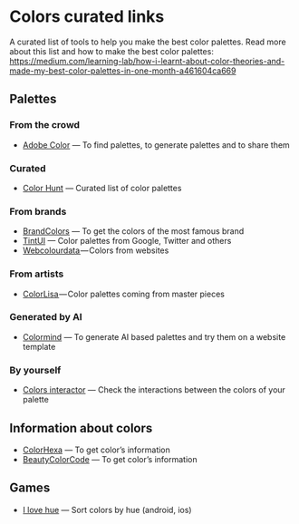 # Colors curated links
A curated list of tools to help you make the best color palettes.
Read more about this list and how to make the best color palettes: https://medium.com/learning-lab/how-i-learnt-about-color-theories-and-made-my-best-color-palettes-in-one-month-a461604ca669

## Palettes

### From the crowd

* [Adobe Color](https://color.adobe.com/) — To find palettes, to generate palettes and to share them

### Curated 
* [Color Hunt](http://colorhunt.co) — Curated list of color palettes

### From brands

* [BrandColors](https://brandcolors.net/) — To get the colors of the most famous brand
* [TintUI](http://www.rehabcenter.marketing/tintui/index.html) — Color palettes from Google, Twitter and others
* [Webcolourdata ](http://webcolourdata.com/)— Colors from websites

### From artists

- [ColorLisa ](http://www.colorlisa.com)— Color palettes coming from master pieces

### Generated by AI

* [Colormind](colormind.io) — To generate AI based palettes and try them on a website template

### By yourself

* [Colors interactor](http://colors.learn.uno/) — Check the interactions between the colors of your palette

## Information about colors

* [ColorHexa](http://www.colorhexa.com/) — To get color’s information
* [BeautyColorCode](https://www.beautycolorcode.com) — To get color’s information

## Games

* [I love hue](http://i-love-hue.com/) — Sort colors by hue (android, ios)
